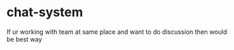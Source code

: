 # chat-system
If ur working with team at same place and want to do discussion then would be best way  
